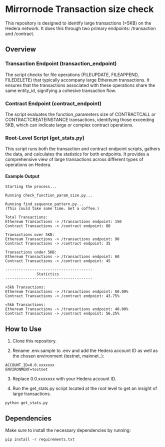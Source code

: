 # Mirrornode Transaction size check

This repository is designed to identify large transactions (>5KB) on the Hedera network. It does this through two primary endpoints: /transaction and /contract.


## Overview

### Transaction Endpoint (transaction_endpoint)
The script checks for file operations (FILEUPDATE, FILEAPPEND, FILEDELETE) that typically accompany large Ethereum transactions. It ensures that the transactions associated with these operations share the same entity_id, signifying a cohesive transaction flow.

### Contract Endpoint (contract_endpoint)
The script evaluates the function_parameters size of CONTRACTCALL or CONTRACTCREATEINSTANCE transactions, identifying those exceeding 5KB, which can indicate large or complex contract operations.

### Root-Level Script (get_stats.py)
This script runs both the transaction and contract endpoint scripts, gathers the data, and calculates the statistics for both endpoints. It provides a comprehensive view of large transactions across different types of operations on Hedera.

#### Example Output

```
Starting the process...

Running check_function_param_size.py...

Running find_sequence_pattern.py...
(This could take some time. Get a coffee.)

Total Transactions:
Ethereum Transactions -> /transactions endpoint: 150
Contract Transactions -> /contract endpoint: 80

Transactions over 5KB:
Ethereum Transactions -> /transactions endpoint: 90
Contract Transactions -> /contract endpoint: 35

Transactions under 5KB:
Ethereum Transactions -> /transactions endpoint: 60
Contract Transactions -> /contract endpoint: 45

---------------------------------------
              Statictics
---------------------------------------

>5kb Transactions:
Ethereum Transactions -> /transactions endpoint: 60.00%
Contract Transactions -> /contract endpoint: 43.75%

<5kb Transactions:
Ethereum Transactions -> /transactions endpoint: 40.00%
Contract Transactions -> /contract endpoint: 56.25%
```

## How to Use

1) Clone this repository.

2) Rename .env.sample to .env and add the Hedera account ID as well as the chosen environment (testnet, mainnet..):

```
ACCOUNT_ID=0.0.xxxxxxx
ENVIRONMENT=testnet
```

3) Replace 0.0.xxxxxxx with your Hedera account ID.

4) Run the get_stats.py script located at the root level to get an insight of large transactions.

```
python get_stats.py
```


## Dependencies

Make sure to install the necessary dependencies by running:

```
pip install -r requirements.txt
```
